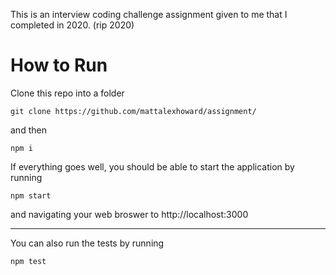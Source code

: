 This is an interview coding challenge assignment given to me that I completed in 2020. (rip 2020)

# How to Run

Clone this repo into a folder

```shell
git clone https://github.com/mattalexhoward/assignment/
```

and then

```shell 
npm i
```

If everything goes well, you should be able to start the application by running

```shell
npm start
```
and navigating your web broswer to
http://localhost:3000
 
___
You can also run the tests by running 

```shell
npm test
```
